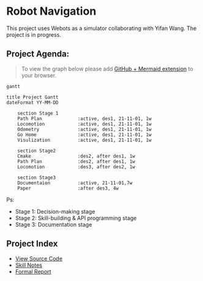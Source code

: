 # Robot Navigation 

This project uses Webots as a simulator collaborating with Yifan Wang. The project is in progress.

## Project Agenda:

> To view the graph below please add [GitHub + Mermaid extension](https://github.com/BackMarket/github-mermaid-extension) to your browser.

```mermaid
gantt

title Project Gantt
dateFormat YY-MM-DD

    section Stage 1
    Path Plan             :active, des1, 21-11-01, 1w
    Locomotion            :active, des1, 21-11-01, 1w
    Odometry              :active, des1, 21-11-01, 1w
    Go Home               :active, des1, 21-11-01, 1w
    Visulization          :active, des1, 21-11-01, 1w

    section Stage2
    Cmake                 :des2, after des1, 1w
    Path Plan             :des2, after des1, 1w
    Locomotion            :des3, after des2, 1w

    section Stage3
    Documentaion          :active, 21-11-01,7w
    Paper                 :after des3, 4w

```

Ps:
- Stage 1: Decision-making stage
- Stage 2: Skill-building & API programming stage
- Stage 3: Documentation stage

## Project Index

- [View Source Code](https://github.com/Alexbeast-CN/Robot_navigation_webots/tree/main/Controller)
- [Skill Notes](https://github.com/Alexbeast-CN/Robot_navigation_webots/tree/main/Doc/Useful%20Knowlege)
- [Formal Report](https://github.com/Alexbeast-CN/Robot_navigation_webots/tree/main/RS_Report)